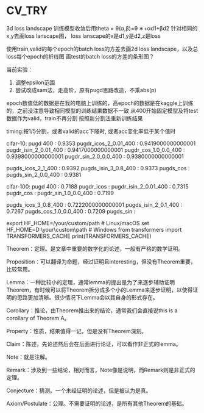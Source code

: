 # CV_TRY

3d loss landscape
训练模型收敛后用theta = θ(α,β)=θ ∗+αd1+βd2
针对相同的x,y去画loss lanscape图，
​loss lanscape的x是d1,y是d2,z是loss



使用train,valid的每个epoch的batch loss的方差去画2d loss landscape，以及总loss每个epoch的折线图
画test的batch loss的方差的条形图？



当前实验：
1. 调整epsilon范围
2. 尝试改成sam法，走高阶，原有pugd思路改造，不乘abs(p)

epoch数值低的数据是在我的电脑上训练的，高epoch的数据是在kaggle上训练的，之前没注意导致相同模型的训练结果数据不一致
从400开始固定模型及将test数据作为valid，train不再分割
按照新分割法重新训练结果

timing:按1/5分割，或者valid的acc下降时, 或者acc变化率低于某个值时

cifar-10:
pugd 400 : 0.9353
pugdr_icos_2_0.01_400 : 0.9419000000000001
pugdr_isin_2_0.01_400 : 0.9417000000000001
pugdr_cos_1.0_0.0_400 : 0.9398000000000001
pugdr_sin_2.0_0.0_400 : 0.9380000000000001

pugds_icos_2_1_400 : 0.9392
pugds_isin_3_0.8_400 : 0.9373
pugds_cos :
pugds_sin_2_0.0_400 : 0.9381

cifar-100:
pugd 400 : 0.7188
pugdr_icos : 
pugdr_isin_2_0.01_400 : 0.7315
pugdr_cos :
pugdr_sin_1.0_0.0_400 : 0.7199

pugds_icos_3_0.8_400 : 0.7222000000000001
pugds_isin_2_0.1_400 : 0.7267
pugds_cos_1.0_0.0_400 : 0.7209
pugds_sin :




export HF_HOME=/your/custom/path  # Linux/macOS 
set HF_HOME=D:\your\custom\path   # Windows 
from transformers import TRANSFORMERS_CACHE 
print(TRANSFORMERS_CACHE)


Theorem：定理。是文章中重要的数学化的论述，一般有严格的数学证明。

Proposition：可以翻译为命题，经过证明且interesting，但没有Theorem重要，比较常用。


Lemma：一种比较小的定理，通常lemma的提出是为了来逐步辅助证明Theorem，有时候可以将Theorem拆分成多个小的Lemma来逐步证明，以使得证明的思路更加清晰。很少情况下Lemma会以其自身的形式存在。

Corollary：推论，由Theorem推出来的结论，通常我们会直接说this is a corollary of Theorem A。

Property：性质，结果值得一记，但是没有Theorem深刻。

Claim：陈述，先论述然后会在后面进行论证，可以看作非正式的lemma。

Note：就是注解。

Remark：涉及到一些结论，相对而言，Note像是说明，而Remark则是非正式的定理。

Conjecture：猜测。一个未经证明的论述，但是被认为是真。

Axiom/Postulate：公理。不需要证明的论述，是所有其他Theorem的基础。